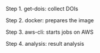 Step 1. get-dois: collect DOIs

Step 2. docker: prepares the image

Step 3. aws-cli: starts jobs on AWS

Step 4. analysis: result analysis
